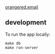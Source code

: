 <a href="http://orangered.email">orangered.email</a>

## development

To run the app locally:

    make db
    make run-server
